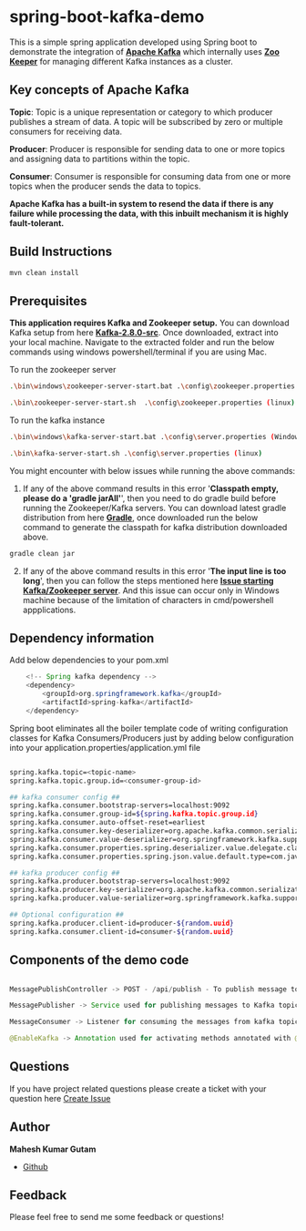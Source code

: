 # spring-boot-kafka-demo

This is a simple spring application developed using Spring boot to demonstrate the integration of **[Apache Kafka](https://kafka.apache.org/)** which internally uses **[Zoo Keeper](https://zookeeper.apache.org/)** for managing different Kafka instances as a cluster. 

## Key concepts of Apache Kafka

**Topic**: Topic is a unique representation or category to which producer publishes a stream of data. A topic will be subscribed by zero or multiple consumers for receiving data.

**Producer**: Producer is responsible for sending data to one or more topics and assigning data to partitions within the topic.

**Consumer**: Consumer is responsible for consuming data from one or more topics when the producer sends the data to topics.

**Apache Kafka has a built-in system to resend the data if there is any failure while processing the data, with this inbuilt mechanism it is highly fault-tolerant.**

## Build Instructions

```bash
mvn clean install
```

## Prerequisites
**This application requires Kafka and Zookeeper setup.**
You can download Kafka setup from here **[Kafka-2.8.0-src](https://kafka.apache.org/downloads)**. Once downloaded, extract into your local machine. Navigate to the extracted folder and run the below commands using windows powershell/terminal if you are using Mac.

To run the zookeeper server

```bash
.\bin\windows\zookeeper-server-start.bat .\config\zookeeper.properties (Windows)

.\bin\zookeeper-server-start.sh  .\config\zookeeper.properties (linux)

```
To run the kafka instance

```bash
.\bin\windows\kafka-server-start.bat .\config\server.properties (Windows)

.\bin\kafka-server-start.sh .\config\server.properties (linux)
```

You might encounter with below issues while running the above commands:

1. If any of the above command results in this error '**Classpath empty, please do a 'gradle jarAll'**', then you need to do gradle build before running the Zookeeper/Kafka servers. You can download latest gradle distribution from here **[Gradle](https://gradle.org/releases/)**, once downloaded run the below command to generate the classpath for kafka distribution downloaded above.

```bash
gradle clean jar
```
2. If any of the above command results in this error '**The input line is too long**', then you can follow the steps mentioned here **[Issue starting Kafka/Zookeeper server](https://stackoverflow.com/questions/48834927/the-input-line-is-too-long-when-starting-kafka)**. And this issue can occur only in Windows machine because of the limitation of characters in cmd/powershell appplications.

## Dependency information

Add below dependencies to your pom.xml

```java
	<!-- Spring kafka dependency -->
	<dependency>
		<groupId>org.springframework.kafka</groupId>
		<artifactId>spring-kafka</artifactId>
	</dependency>
```
Spring boot eliminates all the boiler template code of writing configuration classes for Kafka Consumers/Producers just by adding below configuration into your application.properties/application.yml file

```bash

spring.kafka.topic=<topic-name>
spring.kafka.topic.group.id=<consumer-group-id>

## kafka consumer config ##
spring.kafka.consumer.bootstrap-servers=localhost:9092
spring.kafka.consumer.group-id=${spring.kafka.topic.group.id}
spring.kafka.consumer.auto-offset-reset=earliest
spring.kafka.consumer.key-deserializer=org.apache.kafka.common.serialization.StringDeserializer
spring.kafka.consumer.value-deserializer=org.springframework.kafka.support.serializer.ErrorHandlingDeserializer
spring.kafka.consumer.properties.spring.deserializer.value.delegate.class: org.springframework.kafka.support.serializer.JsonDeserializer
spring.kafka.consumer.properties.spring.json.value.default.type=com.java.techhub.kafka.demo.model.UserDetails

## kafka producer config ##
spring.kafka.producer.bootstrap-servers=localhost:9092
spring.kafka.producer.key-serializer=org.apache.kafka.common.serialization.StringSerializer
spring.kafka.producer.value-serializer=org.springframework.kafka.support.serializer.JsonSerializer

## Optional configuration ##
spring.kafka.producer.client-id=producer-${random.uuid}
spring.kafka.consumer.client-id=consumer-${random.uuid}

```

## Components of the demo code

``` java

MessagePublishController -> POST - /api/publish - To publish message to a topic with payload as user details object

MessagePublisher -> Service used for publishing messages to Kafka topic using KafkaTemplate

MessageConsumer -> Listener for consuming the messages from kafka topic, uses @KafkaListener annotation

@EnableKafka -> Annotation used for activating methods annotated with @KafkaListener annotation as message consumers

```

## Questions
If you have project related questions please create a ticket with your question here [Create Issue](https://github.com/MaheshIare/spring-boot-kafka-demo/issues)


## Author

**Mahesh Kumar Gutam**

* [Github](https://github.com/MaheshIare)

## Feedback
Please feel free to send me some feedback or questions!
